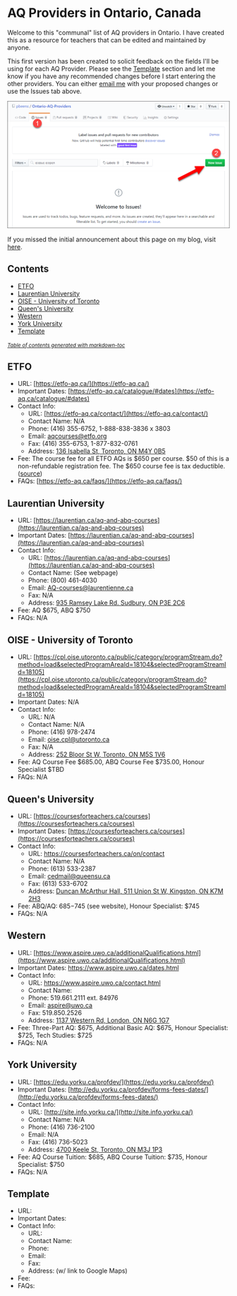 # AQ Providers in Ontario, Canada

Welcome to this "communal" list of AQ providers in Ontario. I have created this as a resource for teachers that can be edited and maintained by anyone.

This first version has been created to solicit feedback on the fields I'll be using for each AQ Provider. Please see the [Template](#template) section and let me know if you have any recommended changes before I start entering the other providers. You can either [email me](mailto:pbeens@gmail.com) with your proposed changes or use the Issues tab above.

![new-issue](images/new-issue.png)

If you missed the initial announcement about this page on my blog, visit [here](https://www.beens.ca/?p=208).

## Contents

  * [ETFO](#etfo)
  * [Laurentian University](#laurentian-university)
  * [OISE - University of Toronto](#oise---university-of-toronto)
  * [Queen's University](#queen-s-university)
  * [Western](#western)
  * [York University](#york-university)
  * [Template](#template)

<small><i><a href='http://ecotrust-canada.github.io/markdown-toc/'>Table of contents generated with markdown-toc</a></i></small>

## ETFO

- URL: [https://etfo-aq.ca/](https://etfo-aq.ca/)
- Important Dates: [https://etfo-aq.ca/catalogue/#dates](https://etfo-aq.ca/catalogue/#dates)
- Contact Info:
  - URL: [https://etfo-aq.ca/contact/](https://etfo-aq.ca/contact/)
  - Contact Name: N/A
  - Phone: (416) 355-6752, 1-888-838-3836 x 3803
  - Email: [aqcourses@etfo.org](mailto:aqcourses@etfo.org)
  - Fax: (416) 355-6753, 1-877-832-0761
  - Address: [136 Isabella St, Toronto, ON M4Y 0B5](https://goo.gl/maps/yJhnAiyzakkzT6XU7)
- Fee: The course fee for all ETFO AQs is $650 per course. $50 of this is a non-refundable registration fee. The $650 course fee is tax deductible. ([source](https://etfo-aq.ca/faqs/))
- FAQs: [https://etfo-aq.ca/faqs/](https://etfo-aq.ca/faqs/)

## Laurentian University

- URL: [https://laurentian.ca/aq-and-abq-courses](https://laurentian.ca/aq-and-abq-courses)
- Important Dates: [https://laurentian.ca/aq-and-abq-courses](https://laurentian.ca/aq-and-abq-courses)
- Contact Info:
  - URL: [https://laurentian.ca/aq-and-abq-courses](https://laurentian.ca/aq-and-abq-courses)
  - Contact Name: (See webpage)
  - Phone: (800) 461-4030
  - Email: [AQ-courses@laurentienne.ca](mailto:AQ-courses@laurentienne.ca)
  - Fax: N/A
  - Address: [935 Ramsey Lake Rd. Sudbury, ON P3E 2C6](https://goo.gl/maps/mid4MPkRutLjtjpy8)
- Fee: AQ $675, ABQ $750
- FAQs: N/A

## OISE - University of Toronto

- URL: [https://cpl.oise.utoronto.ca/public/category/programStream.do?method=load&selectedProgramAreaId=18104&selectedProgramStreamId=18105](https://cpl.oise.utoronto.ca/public/category/programStream.do?method=load&selectedProgramAreaId=18104&selectedProgramStreamId=18105)
- Important Dates: N/A
- Contact Info:
  - URL: N/A
  - Contact Name: N/A
  - Phone: (416) 978-2474
  - Email: [oise.cpl@utoronto.ca](mailto:oise.cpl@utoronto.ca)
  - Fax: N/A
  - Address: [252 Bloor St W, Toronto, ON M5S 1V6](https://goo.gl/maps/wRv9JnE4RTUA29ot5)
- Fee: 
AQ Course Fee $685.00, ABQ Course Fee $735.00, Honour Specialist $TBD
- FAQs: N/A

## Queen's University

- URL: [https://coursesforteachers.ca/courses](https://coursesforteachers.ca/courses)
- Important Dates: [https://coursesforteachers.ca/courses](https://coursesforteachers.ca/courses)
- Contact Info:
  - URL: https://coursesforteachers.ca/on/contact
  - Contact Name: N/A
  - Phone: (613) 533-2387
  - Email: [cedmail@queensu.ca](mailto:cedmail@queensu.ca)
  - Fax: (613) 533-6702
  - Address: [Duncan McArthur Hall, 511 Union St W, Kingston, ON K7M 2H3](https://goo.gl/maps/LuSXnrYGw4YwWw7D9)
- Fee: ABQ/AQ: $685-$745 (see website), Honour Specialist: $745
- FAQs: N/A

## Western

- URL: [https://www.aspire.uwo.ca/additionalQualifications.html](https://www.aspire.uwo.ca/additionalQualifications.html)
- Important Dates: https://www.aspire.uwo.ca/dates.html
- Contact Info:
  - URL: https://www.aspire.uwo.ca/contact.html
  - Contact Name: 
  - Phone: 519.661.2111 ext. 84976
  - Email: [aspire@uwo.ca](mailto:aspire@uwo.ca)
  - Fax: 519.850.2526
  - Address: [1137 Western Rd, London, ON N6G 1G7](https://goo.gl/maps/CQ62hS4QwThdmmi39)
- Fee: Three-Part AQ: $675, Additional Basic AQ: $675, Honour Specialist: $725, Tech Studies: $725
- FAQs: N/A

## York University

- URL: [https://edu.yorku.ca/profdev/](https://edu.yorku.ca/profdev/)
- Important Dates: [http://edu.yorku.ca/profdev/forms-fees-dates/](http://edu.yorku.ca/profdev/forms-fees-dates/)
- Contact Info:
  - URL: [http://site.info.yorku.ca/](http://site.info.yorku.ca/)
  - Contact Name: N/A
  - Phone: (416) 736-2100
  - Email: N/A
  - Fax: (416) 736-5023
  - Address: [4700 Keele St, Toronto, ON M3J 1P3](https://goo.gl/maps/yiFxrgj4x3iX2QT18)
- Fee: AQ Course Tuition: $685, ABQ Course Tuition: $735, Honour Specialist: $750
- FAQs: N/A

## Template

- URL: 
- Important Dates: 
- Contact Info:
  - URL: 
  - Contact Name: 
  - Phone: 
  - Email: 
  - Fax: 
  - Address: (w/ link to Google Maps)
- Fee: 
- FAQs: 
